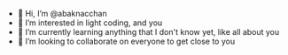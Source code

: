 - 👋 Hi, I’m @abaknacchan
- 👀 I’m interested in light coding, and you
- 🌱 I’m currently learning anything that I don't know yet, like all about you
- 💞️ I’m looking to collaborate on everyone to get close to you

<!---
abaknacchan/abaknacchan is a ✨ special ✨ repository because its `README.md` (this file) appears on your GitHub profile.
You can click the Preview link to take a look at your changes.
--->
